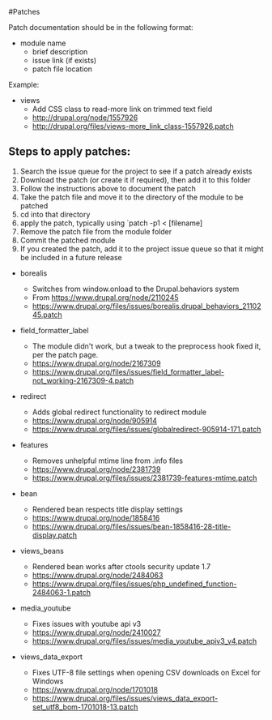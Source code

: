 #Patches

Patch documentation should be in the following format:

* module name
  * brief description
  * issue link (if exists)
  * patch file location

Example:

* views
  * Add CSS class to read-more link on trimmed text field
  * http://drupal.org/node/1557926
  * http://drupal.org/files/views-more_link_class-1557926.patch

## Steps to apply patches:
  1) Search the issue queue for the project to see if a patch already exists
  2) Download the patch (or create it if required), then add it to this folder
  3) Follow the instructions above to document the patch
  4) Take the patch file and move it to the directory of the module to be patched
  5) cd into that directory
  6) apply the patch, typically using `patch -p1 < [filename]
  7) Remove the patch file from the module folder
  8) Commit the patched module
  9) If you created the patch, add it to the project issue queue so that it might be included in a future release

* borealis
  * Switches from window.onload to the Drupal.behaviors system
  * From https://www.drupal.org/node/2110245
  * https://www.drupal.org/files/issues/borealis.drupal_behaviors_2110245.patch

* field_formatter_label
  * The module didn't work, but a tweak to the preprocess hook fixed it, per the patch page.
  * https://www.drupal.org/node/2167309
  * https://www.drupal.org/files/issues/field_formatter_label-not_working-2167309-4.patch

* redirect
  * Adds global redirect functionality to redirect module
  * https://www.drupal.org/node/905914
  * https://www.drupal.org/files/issues/globalredirect-905914-171.patch

* features
  * Removes unhelpful mtime line from .info files
  * https://www.drupal.org/node/2381739
  * https://www.drupal.org/files/issues/2381739-features-mtime.patch

* bean
  * Rendered bean respects title display settings
  * https://www.drupal.org/node/1858416
  * https://www.drupal.org/files/issues/bean-1858416-28-title-display.patch

* views_beans
  * Rendered bean works after ctools security update 1.7
  * https://www.drupal.org/node/2484063
  * https://www.drupal.org/files/issues/php_undefined_function-2484063-1.patch

* media_youtube
  * Fixes issues with youtube api v3
  * https://www.drupal.org/node/2410027
  * https://www.drupal.org/files/issues/media_youtube_apiv3_v4.patch

* views_data_export
  * Fixes UTF-8 file settings when opening CSV downloads on Excel for Windows
  * https://www.drupal.org/node/1701018
  * https://www.drupal.org/files/issues/views_data_export-set_utf8_bom-1701018-13.patch
